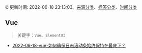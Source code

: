 :alarm_clock: 更新时间: 2022-06-18 23:13:03。[来源分类](../README.md)、[标签分类](../TAGS.md)、[时间分类](../TIMELINE.md)

## Vue


> 关键字：`Vue`、`ElementUI`



- [2022-06-18-vue-如何确保日志滚动条始终保持在最底下？](https://www.v2ex.com/t/860581) 